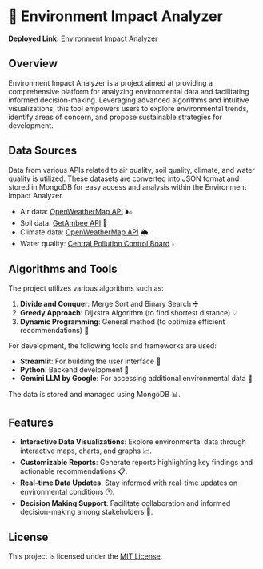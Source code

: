 # 🌿 Environment Impact Analyzer

**Deployed Link:** [Environment Impact Analyzer](https://environment-impact-analyzer.streamlit.app/)

## Overview

Environment Impact Analyzer is a project aimed at providing a comprehensive platform for analyzing environmental data and facilitating informed decision-making. Leveraging advanced algorithms and intuitive visualizations, this tool empowers users to explore environmental trends, identify areas of concern, and propose sustainable strategies for development.

## Data Sources

Data from various APIs related to air quality, soil quality, climate, and water quality is utilized. These datasets are converted into JSON format and stored in MongoDB for easy access and analysis within the Environment Impact Analyzer.

- Air data: [OpenWeatherMap API](https://openweathermap.org/api/air-pollution) 🌬️
- Soil data: [GetAmbee API](https://www.getambee.com/api/soil) 🌱
- Climate data: [OpenWeatherMap API](https://openweathermap.org/history) 🌦️
- Water quality: [Central Pollution Control Board](https://cpcb.nic.in/nwmp-data/) 💧

## Algorithms and Tools

The project utilizes various algorithms such as:

1. **Divide and Conquer**: Merge Sort and Binary Search ➗
2. **Greedy Approach**: Dijkstra Algorithm (to find shortest distance) 💡
3. **Dynamic Programming**: General method (to optimize efficient recommendations) 🔄

For development, the following tools and frameworks are used:

- **Streamlit**: For building the user interface 🚀
- **Python**: Backend development 🐍
- **Gemini LLM by Google**: For accessing additional environmental data 🌟

The data is stored and managed using MongoDB 📊.

## Features

- **Interactive Data Visualizations**: Explore environmental data through interactive maps, charts, and graphs 📈.
- **Customizable Reports**: Generate reports highlighting key findings and actionable recommendations 📋.
- **Real-time Data Updates**: Stay informed with real-time updates on environmental conditions 🕒.
- **Decision Making Support**: Facilitate collaboration and informed decision-making among stakeholders 🤝.

## License

This project is licensed under the [MIT License](LICENSE).
